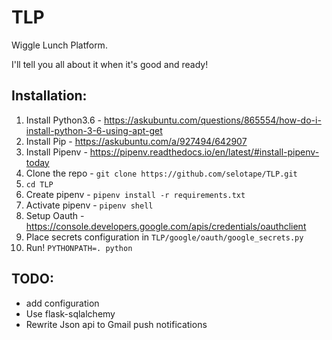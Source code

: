 # TLP
Wiggle Lunch Platform.

I'll tell you all about it when it's good and ready!

## Installation:


1. Install Python3.6 - https://askubuntu.com/questions/865554/how-do-i-install-python-3-6-using-apt-get
2. Install Pip - https://askubuntu.com/a/927494/642907 
3. Install Pipenv - https://pipenv.readthedocs.io/en/latest/#install-pipenv-today
4. Clone the repo - `git clone https://github.com/selotape/TLP.git` 
5. `cd TLP`
6. Create pipenv - `pipenv install -r requirements.txt`
6. Activate pipenv - `pipenv shell`
6. Setup Oauth - https://console.developers.google.com/apis/credentials/oauthclient
6. Place secrets configuration in `TLP/google/oauth/google_secrets.py`
7. Run! `PYTHONPATH=. python` 
 

## TODO:
* add configuration
* Use flask-sqlalchemy
* Rewrite Json api to Gmail push notifications